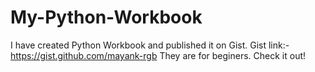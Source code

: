 # My-Python-Workbook

I have created Python Workbook and published it on Gist.
Gist link:- https://gist.github.com/mayank-rgb
They are for beginers.
Check it out!
